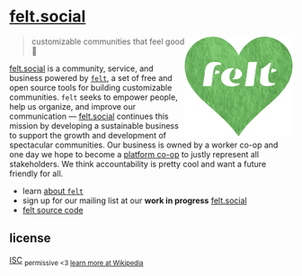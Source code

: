 # [felt.social](https://felt.social)

[<img src="static/logo-heart.png" align="right" width="192" height="178">](https://felt.social)

> customizable communities that feel good 💚

[felt.social](https://felt.social)
is a community, service, and business
powered by [`felt`](https://github.com/feltcoop/felt),
a set of free and open source tools for building customizable communities.
`felt` seeks to empower people,
help us organize,
and improve our communication —
[felt.social](https://felt.social) continues this mission
by developing a sustainable business to support
the growth and development of spectacular communities.
Our business is owned by a worker co-op
and one day we hope to become
a [platform co-op](https://platform.coop)
to justly represent all stakeholders.
We think accountability is pretty cool
and want a future friendly for all.

- learn [about `felt`](https://felt.dev/about)
- sign up for our mailing list at our
  **work in progress** [felt.social](https://felt.social)
- [felt source code](https://github.com/feltcoop/felt)

## license

[ISC](license)
<sub>permissive <3 [learn more at Wikipedia](https://en.wikipedia.org/wiki/ISC_license)</sub>

